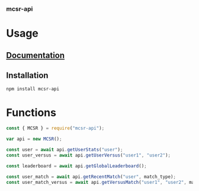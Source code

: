 ### mcsr-api

# Usage

## [Documentation](https://github.com/YoruNoKen/mcsr-api/wiki)

## Installation

```
npm install mcsr-api
```

# Functions

```js
const { MCSR } = require("mcsr-api");

var api = new MCSR();

const user = await api.getUserStats("user");
const user_versus = await api.getUserVersus("user1", "user2");

const leaderboard = await api.getGlobalLeaderboard();

const user_match = await api.getRecentMatch("user", match_type);
const user_match_versus = await api.getVersusMatch("user1", "user2", match_type);
```